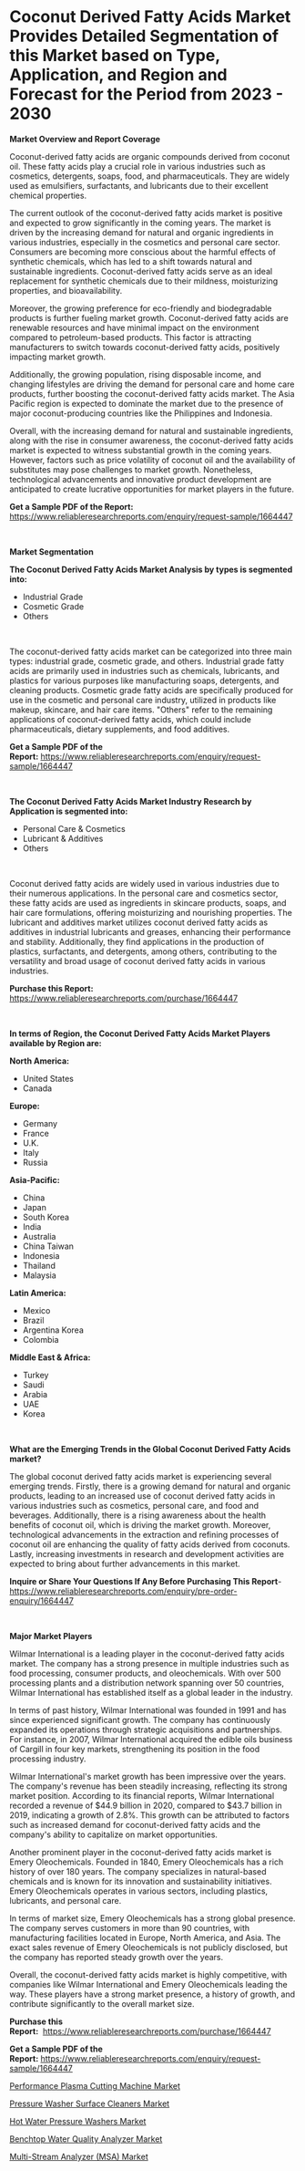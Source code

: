 <p><h1>Coconut Derived Fatty Acids Market Provides Detailed Segmentation of this Market based on Type, Application, and Region and Forecast for the Period from 2023 - 2030</h1></p><p><strong>Market Overview and Report Coverage</strong></p>
<p><p>Coconut-derived fatty acids are organic compounds derived from coconut oil. These fatty acids play a crucial role in various industries such as cosmetics, detergents, soaps, food, and pharmaceuticals. They are widely used as emulsifiers, surfactants, and lubricants due to their excellent chemical properties.</p><p>The current outlook of the coconut-derived fatty acids market is positive and expected to grow significantly in the coming years. The market is driven by the increasing demand for natural and organic ingredients in various industries, especially in the cosmetics and personal care sector. Consumers are becoming more conscious about the harmful effects of synthetic chemicals, which has led to a shift towards natural and sustainable ingredients. Coconut-derived fatty acids serve as an ideal replacement for synthetic chemicals due to their mildness, moisturizing properties, and bioavailability.</p><p>Moreover, the growing preference for eco-friendly and biodegradable products is further fueling market growth. Coconut-derived fatty acids are renewable resources and have minimal impact on the environment compared to petroleum-based products. This factor is attracting manufacturers to switch towards coconut-derived fatty acids, positively impacting market growth.</p><p>Additionally, the growing population, rising disposable income, and changing lifestyles are driving the demand for personal care and home care products, further boosting the coconut-derived fatty acids market. The Asia Pacific region is expected to dominate the market due to the presence of major coconut-producing countries like the Philippines and Indonesia.</p><p>Overall, with the increasing demand for natural and sustainable ingredients, along with the rise in consumer awareness, the coconut-derived fatty acids market is expected to witness substantial growth in the coming years. However, factors such as price volatility of coconut oil and the availability of substitutes may pose challenges to market growth. Nonetheless, technological advancements and innovative product development are anticipated to create lucrative opportunities for market players in the future.</p></p>
<p><strong>Get a Sample PDF of the Report:</strong> <a href="https://www.reliableresearchreports.com/enquiry/request-sample/1664447">https://www.reliableresearchreports.com/enquiry/request-sample/1664447</a></p>
<p>&nbsp;</p>
<p><strong>Market Segmentation</strong></p>
<p><strong>The Coconut Derived Fatty Acids Market Analysis by types is segmented into:</strong></p>
<p><ul><li>Industrial Grade</li><li>Cosmetic Grade</li><li>Others</li></ul></p>
<p>&nbsp;</p>
<p><p>The coconut-derived fatty acids market can be categorized into three main types: industrial grade, cosmetic grade, and others. Industrial grade fatty acids are primarily used in industries such as chemicals, lubricants, and plastics for various purposes like manufacturing soaps, detergents, and cleaning products. Cosmetic grade fatty acids are specifically produced for use in the cosmetic and personal care industry, utilized in products like makeup, skincare, and hair care items. "Others" refer to the remaining applications of coconut-derived fatty acids, which could include pharmaceuticals, dietary supplements, and food additives.</p></p>
<p><strong>Get a Sample PDF of the Report:</strong>&nbsp;<a href="https://www.reliableresearchreports.com/enquiry/request-sample/1664447">https://www.reliableresearchreports.com/enquiry/request-sample/1664447</a></p>
<p>&nbsp;</p>
<p><strong>The Coconut Derived Fatty Acids Market Industry Research by Application is segmented into:</strong></p>
<p><ul><li>Personal Care & Cosmetics</li><li>Lubricant & Additives</li><li>Others</li></ul></p>
<p>&nbsp;</p>
<p><p>Coconut derived fatty acids are widely used in various industries due to their numerous applications. In the personal care and cosmetics sector, these fatty acids are used as ingredients in skincare products, soaps, and hair care formulations, offering moisturizing and nourishing properties. The lubricant and additives market utilizes coconut derived fatty acids as additives in industrial lubricants and greases, enhancing their performance and stability. Additionally, they find applications in the production of plastics, surfactants, and detergents, among others, contributing to the versatility and broad usage of coconut derived fatty acids in various industries.</p></p>
<p><strong>Purchase this Report:</strong>&nbsp; <a href="https://www.reliableresearchreports.com/purchase/1664447">https://www.reliableresearchreports.com/purchase/1664447</a></p>
<p>&nbsp;</p>
<p><strong>In terms of Region, the Coconut Derived Fatty Acids Market Players available by Region are:</strong></p>
<p>
    <p> <strong> North America: </strong>
        <ul>
            <li>United States</li>
            <li>Canada</li>
        </ul>
        </p> 
    <p> <strong> Europe: </strong>
        <ul>
            <li>Germany</li>
            <li>France</li>
            <li>U.K.</li>
            <li>Italy</li>
            <li>Russia</li>
        </ul>
        </p> 
    <p> <strong> Asia-Pacific: </strong>
        <ul>
            <li>China</li>
            <li>Japan</li>
            <li>South Korea</li>
            <li>India</li>
            <li>Australia</li>
            <li>China Taiwan</li>
            <li>Indonesia</li>
            <li>Thailand</li>
            <li>Malaysia</li>
        </ul>
        </p> 
    <p> <strong> Latin America: </strong>
        <ul>
            <li>Mexico</li>
            <li>Brazil</li>
            <li>Argentina Korea</li>
            <li>Colombia</li>
        </ul>
        </p> 
    <p> <strong> Middle East & Africa: </strong>
        <ul>
            <li>Turkey</li>
            <li>Saudi</li>
            <li>Arabia</li>
            <li>UAE</li>
            <li>Korea</li>
        </ul>
    </p>
    </p>
<p>&nbsp;</p>
<p><strong>What are the Emerging Trends in the Global Coconut Derived Fatty Acids market?</strong></p>
<p><p>The global coconut derived fatty acids market is experiencing several emerging trends. Firstly, there is a growing demand for natural and organic products, leading to an increased use of coconut derived fatty acids in various industries such as cosmetics, personal care, and food and beverages. Additionally, there is a rising awareness about the health benefits of coconut oil, which is driving the market growth. Moreover, technological advancements in the extraction and refining processes of coconut oil are enhancing the quality of fatty acids derived from coconuts. Lastly, increasing investments in research and development activities are expected to bring about further advancements in this market.</p></p>
<p><strong>Inquire or Share Your Questions If Any Before Purchasing This Report</strong>- <a href="https://www.reliableresearchreports.com/enquiry/pre-order-enquiry/1664447">https://www.reliableresearchreports.com/enquiry/pre-order-enquiry/1664447</a></p>
<p>&nbsp;</p>
<p><strong>Major Market Players</strong></p>
<p><p>Wilmar International is a leading player in the coconut-derived fatty acids market. The company has a strong presence in multiple industries such as food processing, consumer products, and oleochemicals. With over 500 processing plants and a distribution network spanning over 50 countries, Wilmar International has established itself as a global leader in the industry.</p><p>In terms of past history, Wilmar International was founded in 1991 and has since experienced significant growth. The company has continuously expanded its operations through strategic acquisitions and partnerships. For instance, in 2007, Wilmar International acquired the edible oils business of Cargill in four key markets, strengthening its position in the food processing industry.</p><p>Wilmar International's market growth has been impressive over the years. The company's revenue has been steadily increasing, reflecting its strong market position. According to its financial reports, Wilmar International recorded a revenue of $44.9 billion in 2020, compared to $43.7 billion in 2019, indicating a growth of 2.8%. This growth can be attributed to factors such as increased demand for coconut-derived fatty acids and the company's ability to capitalize on market opportunities.</p><p>Another prominent player in the coconut-derived fatty acids market is Emery Oleochemicals. Founded in 1840, Emery Oleochemicals has a rich history of over 180 years. The company specializes in natural-based chemicals and is known for its innovation and sustainability initiatives. Emery Oleochemicals operates in various sectors, including plastics, lubricants, and personal care.</p><p>In terms of market size, Emery Oleochemicals has a strong global presence. The company serves customers in more than 90 countries, with manufacturing facilities located in Europe, North America, and Asia. The exact sales revenue of Emery Oleochemicals is not publicly disclosed, but the company has reported steady growth over the years.</p><p>Overall, the coconut-derived fatty acids market is highly competitive, with companies like Wilmar International and Emery Oleochemicals leading the way. These players have a strong market presence, a history of growth, and contribute significantly to the overall market size.</p></p>
<p><strong>Purchase this Report:</strong>&nbsp;&nbsp;<a href="https://www.reliableresearchreports.com/purchase/1664447">https://www.reliableresearchreports.com/purchase/1664447</a></p>
<p></p>
<p><strong>Get a Sample PDF of the Report:</strong>&nbsp;<a href="https://www.reliableresearchreports.com/enquiry/request-sample/1664447">https://www.reliableresearchreports.com/enquiry/request-sample/1664447</a></p>
<p><p><a href="https://www.linkedin.com/pulse/performance-plasma-cutting-machine-market-size-2023-2030-global/">Performance Plasma Cutting Machine Market</a></p><p><a href="https://medium.com/@marcoslemke2023/pressure-washer-surface-cleaners-market-size-growth-forecast-2023-2030-3f49dfeb7559">Pressure Washer Surface Cleaners Market</a></p><p><a href="https://medium.com/@siennaferry2023/hot-water-pressure-washers-market-size-growth-forecast-2023-2030-e79d9b0cfbc0">Hot Water Pressure Washers Market</a></p><p><a href="https://www.linkedin.com/pulse/benchtop-water-quality-analyzer-market-size-2023-2030-global/">Benchtop Water Quality Analyzer Market</a></p><p><a href="https://www.linkedin.com/pulse/multi-stream-analyzer-msa-market-size-share-global-analysis/">Multi-Stream Analyzer (MSA) Market</a></p></p>
